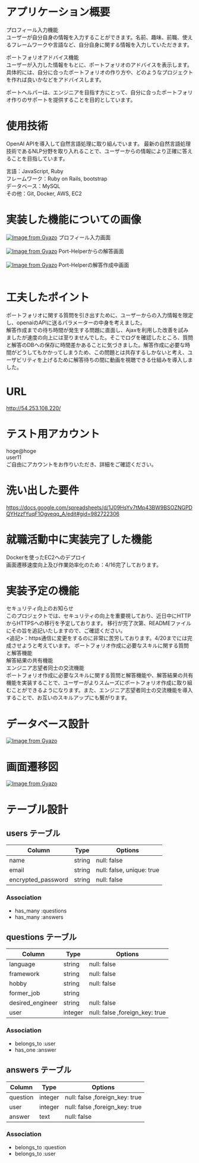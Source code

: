 # アプリケーション概要
プロフィール入力機能<br>
ユーザーが自分自身の情報を入力することができます。名前、趣味、前職、使えるフレームワークや言語など、自分自身に関する情報を入力していただきます。

ポートフォリオアドバイス機能<br>
ユーザーが入力した情報をもとに、ポートフォリオのアドバイスを表示します。具体的には、自分に合ったポートフォリオの作り方や、どのようなプロジェクトを作れば良いかなどをアドバイスします。

ポートヘルパーは、エンジニアを目指す方にとって、自分に合ったポートフォリオ作りのサポートを提供することを目的としています。

# 使用技術
OpenAI APIを導入して自然言語処理に取り組んでいます。
最新の自然言語処理技術であるNLP分野を取り入れることで、ユーザーからの情報により正確に答えることを目指しています。

言語：JavaScript, Ruby<br>
フレームワーク：Ruby on Rails, bootstrap<br>
データベース：MySQL<br>
その他：Git, Docker, AWS, EC2<br>

# 実装した機能についての画像
[![Image from Gyazo](https://i.gyazo.com/308f1248900e64c872e568f1feace02e.png)](https://gyazo.com/308f1248900e64c872e568f1feace02e)
プロフィール入力画面<br><br>
[![Image from Gyazo](https://i.gyazo.com/f5b6c9b3efcaa148cbbd1eceae634ca2.png)](https://gyazo.com/f5b6c9b3efcaa148cbbd1eceae634ca2)
Port-Helperからの解答画面<br><br>
[![Image from Gyazo](https://i.gyazo.com/da47a35fe80b3545453b72d8d981bca3.png)](https://gyazo.com/da47a35fe80b3545453b72d8d981bca3)
Port-Helperの解答作成中画面<br><br>

# 工夫したポイント
ポートフォリオに関する質問を引き出すために、ユーザーからの入力情報を限定し、openaiのAPIに送るパラメーターの中身を考えました。<br>
解答作成までの待ち時間が発生する問題に直面し、Ajaxを利用した改善を試みましたが速度の向上には至りませんでした。そこでログを確認したところ、質問と解答のDBへの保存に時間差かあることに気づきました。解答作成に必要な時間がどうしてもかかってしまうため、この問題とは共存するしかないと考え、ユーザビリティを上げるために解答待ちの間に動画を視聴できる仕組みを導入しました。

# URL
http://54.253.108.220/

# テスト用アカウント
hoge@hoge<br>
user11<br>
ご自由にアカウントをお作りいただき、詳細をご確認ください。

# 洗い出した要件
https://docs.google.com/spreadsheets/d/1J09HsYv7tMp43BW9BSOZNGPDQYHzzfYuqF1Ogveqq_A/edit#gid=982722306

# 就職活動中に実装完了した機能
Dockerを使ったEC2へのデプロイ<br>
画面遷移速度向上及び作業効率化のため：4/16完了しております。<br>

# 実装予定の機能
セキュリティ向上のお知らせ<br>
このプロジェクトでは、セキュリティの向上を重要視しており、近日中にHTTPからHTTPSへの移行を予定しております。 移行が完了次第、READMEファイルにその旨を追記いたしますので、ご確認ください。<br>
<追記>：https通信に変更をするのに非常に苦労しております。4/20までには完成させようと考えています。
ポートフォリオ作成に必要なスキルに関する質問と解答機能<br>
解答結果の共有機能<br>
エンジニア志望者同士の交流機能<br>
ポートフォリオ作成に必要なスキルに関する質問と解答機能や、解答結果の共有機能を実装することで、ユーザーがよりスムーズにポートフォリオ作成に取り組むことができるようになります。また、エンジニア志望者同士の交流機能を導入することで、お互いのスキルアップにも繋がります。<br>


# データベース設計
[![Image from Gyazo](https://i.gyazo.com/0cca3aa9e7e05e90e5600546884ad6ba.png)](https://gyazo.com/0cca3aa9e7e05e90e5600546884ad6ba)
# 画面遷移図
[![Image from Gyazo](https://i.gyazo.com/b5d7987450f800df9b0a0f70d11e00f0.png)](https://gyazo.com/b5d7987450f800df9b0a0f70d11e00f0)


# テーブル設計

## users テーブル

| Column             | Type     |Options                    |
| ------------------ | -------- | -----------               |
| name               | string   | null: false               |
| email              | string   | null: false, unique: true |
| encrypted_password | string   | null: false               |


### Association

- has_many :questions
- has_many :answers

## questions テーブル

| Column            | Type       | Options                        |
| ----------------- | ---------- | ------------------------------ |
| language          | string     | null: false                    |
| framework         | string     | null: false                    |
| hobby             | string     | null: false                    |
| former_job        | string     |                                |
| desired_engineer  | string     | null: false                    |
| user              | integer    | null: false ,foreign_key: true |

### Association

- belongs_to :user
- has_one :answer

## answers テーブル

| Column            | Type       | Options                        |
| ----------------- | ---------- | ------------------------------ |
| question          | integer    | null: false ,foreign_key: true |
| user              | integer    | null: false ,foreign_key: true |
| answer            | text       | null: false                    |

### Association

- belongs_to :question
- belongs_to :user